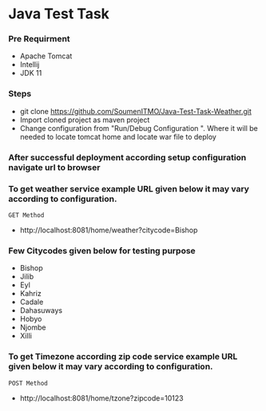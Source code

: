 # Java Test Task

### Pre Requirment
- Apache Tomcat
- Intellij
- JDK 11

### Steps
- git clone https://github.com/SoumenITMO/Java-Test-Task-Weather.git
- Import cloned project as maven project
- Change configuration from "Run/Debug Configuration ". Where it will be needed to locate tomcat home and locate war file
  to deploy
  
### After successful deployment according setup configuration navigate url to browser

### To get weather service example URL given below it may vary according to configuration.
````
GET Method
````
- http://localhost:8081/home/weather?citycode=Bishop

### Few Citycodes given below for testing purpose 
- Bishop
- Jilib
- Eyl
- Kahriz
- Cadale
- Dahasuways
- Hobyo
- Njombe
- Xilli

### To get Timezone according zip code service example URL given below it may vary according to configuration.
````
POST Method
````
- http://localhost:8081/home/tzone?zipcode=10123
